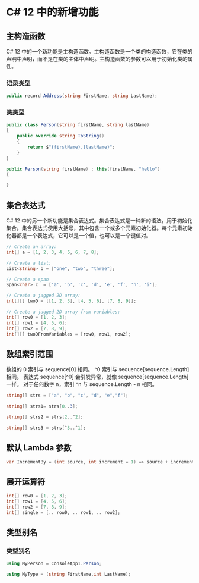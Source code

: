 # C# 12 中的新增功能

## 主构造函数

C# 12 中的一个新功能是主构造函数。主构造函数是一个类的构造函数，它在类的声明中声明，而不是在类的主体中声明。主构造函数的参数可以用于初始化类的属性。

### 记录类型

```csharp
public record Address(string FirstName, string LastName);
```

### 类类型


```csharp
public class Person(string firstName, string lastName)
{
    public override string ToString()
    {
        return $"{firstName},{lastName}";
    }
}
```

```csharp
public Person(string firstName) : this(firstName, "hello")
{

}
```
## 集合表达式

C# 12 中的另一个新功能是集合表达式。集合表达式是一种新的语法，用于初始化集合。集合表达式使用大括号，其中包含一个或多个元素初始化器。每个元素初始化器都是一个表达式，它可以是一个值，也可以是一个键值对。

```csharp
// Create an array:
int[] a = [1, 2, 3, 4, 5, 6, 7, 8];

// Create a list:
List<string> b = ["one", "two", "three"];

// Create a span
Span<char> c  = ['a', 'b', 'c', 'd', 'e', 'f', 'h', 'i'];

// Create a jagged 2D array:
int[][] twoD = [[1, 2, 3], [4, 5, 6], [7, 8, 9]];

// Create a jagged 2D array from variables:
int[] row0 = [1, 2, 3];
int[] row1 = [4, 5, 6];
int[] row2 = [7, 8, 9];
int[][] twoDFromVariables = [row0, row1, row2];
```

## 数组索引范围

数组的 0 索引与 sequence[0] 相同。 ^0 索引与 sequence[sequence.Length] 相同。 表达式 sequence[^0] 会引发异常，就像 sequence[sequence.Length] 一样。 对于任何数字 n，索引 ^n 与 sequence.Length - n 相同。

```csharp
string[] strs = ["a", "b", "c", "d", "e","f"];

string[] strs1= strs[0..3];

string[] strs2 = strs[2..^2];

string[] strs3 = strs[^3..^1];
```


## 默认 Lambda 参数

```csharp
var IncrementBy = (int source, int increment = 1) => source + increment;
```

## 展开运算符

```csharp
int[] row0 = [1, 2, 3];
int[] row1 = [4, 5, 6];
int[] row2 = [7, 8, 9];
int[] single = [.. row0, .. row1, .. row2];
```

## 类型别名

### 类型别名

```csharp
using MyPerson = ConsoleApp1.Person;
```
    
```csharp
using MyType = (string FirstName,int LastName);
```